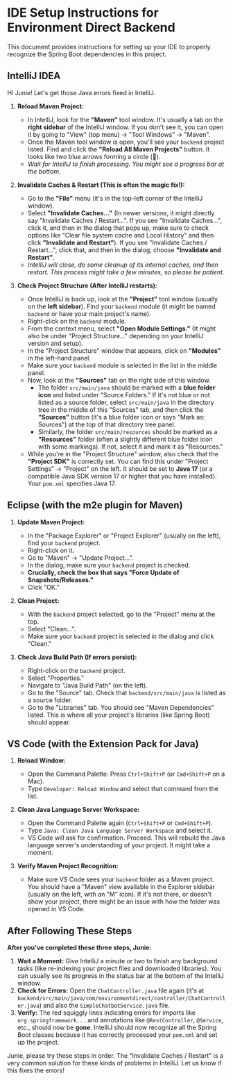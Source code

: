 # IDE Setup Instructions for Environment Direct Backend

This document provides instructions for setting up your IDE to properly recognize the Spring Boot dependencies in this project.

## IntelliJ IDEA

Hi Junie! Let's get those Java errors fixed in IntelliJ.

1.  **Reload Maven Project:**
    *   In IntelliJ, look for the **"Maven"** tool window. It's usually a tab on the **right sidebar** of the IntelliJ window. If you don't see it, you can open it by going to "View" (top menu) -> "Tool Windows" -> "Maven".
    *   Once the Maven tool window is open, you'll see your `backend` project listed. Find and click the **"Reload All Maven Projects"** button. It looks like two blue arrows forming a circle (🔄).
    *   *Wait for IntelliJ to finish processing. You might see a progress bar at the bottom.*

2.  **Invalidate Caches & Restart (This is often the magic fix!):**
    *   Go to the **"File"** menu (it's in the top-left corner of the IntelliJ window).
    *   Select **"Invalidate Caches..."** (In newer versions, it might directly say "Invalidate Caches / Restart...". If you see "Invalidate Caches...", click it, and then in the dialog that pops up, make sure to check options like "Clear file system cache and Local History" and then click **"Invalidate and Restart"**). If you see "Invalidate Caches / Restart...", click that, and then in the dialog, choose **"Invalidate and Restart"**.
    *   *IntelliJ will close, do some cleanup of its internal caches, and then restart. This process might take a few minutes, so please be patient.*

3.  **Check Project Structure (After IntelliJ restarts):**
    *   Once IntelliJ is back up, look at the **"Project"** tool window (usually on the **left sidebar**). Find your `backend` module (it might be named `backend` or have your main project's name).
    *   Right-click on the `backend` module.
    *   From the context menu, select **"Open Module Settings."** (It might also be under "Project Structure..." depending on your IntelliJ version and setup).
    *   In the "Project Structure" window that appears, click on **"Modules"** in the left-hand panel.
    *   Make sure your `backend` module is selected in the list in the middle panel.
    *   Now, look at the **"Sources"** tab on the right side of this window.
        *   The folder `src/main/java` should be marked with a **blue folder icon** and listed under "Source Folders." If it's not blue or not listed as a source folder, select `src/main/java` in the directory tree in the middle of this "Sources" tab, and then click the **"Sources"** button (it's a blue folder icon or says "Mark as: Sources") at the top of that directory tree panel.
        *   Similarly, the folder `src/main/resources` should be marked as a **"Resources"** folder (often a slightly different blue folder icon with some markings). If not, select it and mark it as "Resources."
    *   While you're in the "Project Structure" window, also check that the **"Project SDK"** is correctly set. You can find this under "Project Settings" -> "Project" on the left. It should be set to **Java 17** (or a compatible Java SDK version 17 or higher that you have installed). Your `pom.xml` specifies Java 17.

## Eclipse (with the m2e plugin for Maven)

1. **Update Maven Project:**
   * In the "Package Explorer" or "Project Explorer" (usually on the left), find your `backend` project.
   * Right-click on it.
   * Go to "Maven" -> "Update Project...".
   * In the dialog, make sure your `backend` project is checked.
   * **Crucially, check the box that says "Force Update of Snapshots/Releases."**
   * Click "OK."

2. **Clean Project:**
   * With the `backend` project selected, go to the "Project" menu at the top.
   * Select "Clean...".
   * Make sure your `backend` project is selected in the dialog and click "Clean."

3. **Check Java Build Path (If errors persist):**
   * Right-click on the `backend` project.
   * Select "Properties."
   * Navigate to "Java Build Path" (on the left).
   * Go to the "Source" tab. Check that `backend/src/main/java` is listed as a source folder.
   * Go to the "Libraries" tab. You should see "Maven Dependencies" listed. This is where all your project's libraries (like Spring Boot) should appear.

## VS Code (with the Extension Pack for Java)

1. **Reload Window:**
   * Open the Command Palette: Press `Ctrl+Shift+P` (or `Cmd+Shift+P` on a Mac).
   * Type `Developer: Reload Window` and select that command from the list.

2. **Clean Java Language Server Workspace:**
   * Open the Command Palette again (`Ctrl+Shift+P` or `Cmd+Shift+P`).
   * Type `Java: Clean Java Language Server Workspace` and select it.
   * VS Code will ask for confirmation. Proceed. This will rebuild the Java language server's understanding of your project. It might take a moment.

3. **Verify Maven Project Recognition:**
   * Make sure VS Code sees your `backend` folder as a Maven project. You should have a "Maven" view available in the Explorer sidebar (usually on the left, with an "M" icon). If it's not there, or doesn't show your project, there might be an issue with how the folder was opened in VS Code.

## After Following These Steps

**After you've completed these three steps, Junie:**

1.  **Wait a Moment:** Give IntelliJ a minute or two to finish any background tasks (like re-indexing your project files and downloaded libraries). You can usually see its progress in the status bar at the bottom of the IntelliJ window.
2.  **Check for Errors:** Open the `ChatController.java` file again (it's at `backend/src/main/java/com/environmentdirect/controller/ChatController.java`) and also the `SimpleChatbotService.java` file.
3.  **Verify:** The red squiggly lines indicating errors for imports like `org.springframework...` and annotations like `@RestController`, `@Service`, etc., should now be **gone**. IntelliJ should now recognize all the Spring Boot classes because it has correctly processed your `pom.xml` and set up the project.

Junie, please try these steps in order. The "Invalidate Caches / Restart" is a very common solution for these kinds of problems in IntelliJ. Let us know if this fixes the errors!
